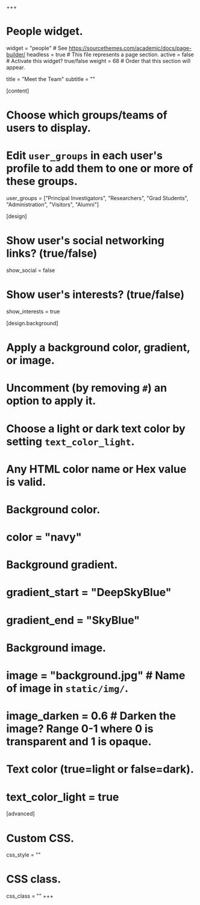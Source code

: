 +++
# People widget.
widget = "people"  # See https://sourcethemes.com/academic/docs/page-builder/
headless = true  # This file represents a page section.
active = false  # Activate this widget? true/false
weight = 68  # Order that this section will appear.

title = "Meet the Team"
subtitle = ""

[content]
# Choose which groups/teams of users to display.
#   Edit `user_groups` in each user's profile to add them to one or more of these groups.
user_groups = ["Principal Investigators",
                 "Researchers",
                 "Grad Students",
                 "Administration",
                 "Visitors",
                 "Alumni"]

[design]
# Show user's social networking links? (true/false)
show_social = false

# Show user's interests? (true/false)
show_interests = true

[design.background]
# Apply a background color, gradient, or image.
#   Uncomment (by removing `#`) an option to apply it.
#   Choose a light or dark text color by setting `text_color_light`.
#   Any HTML color name or Hex value is valid.
  
# Background color.
# color = "navy"
  
# Background gradient.
# gradient_start = "DeepSkyBlue"
# gradient_end = "SkyBlue"
  
# Background image.
# image = "background.jpg"  # Name of image in `static/img/`.
# image_darken = 0.6  # Darken the image? Range 0-1 where 0 is transparent and 1 is opaque.

# Text color (true=light or false=dark).
# text_color_light = true  
  
[advanced]
# Custom CSS. 
css_style = ""
 
# CSS class.
css_class = ""
+++
